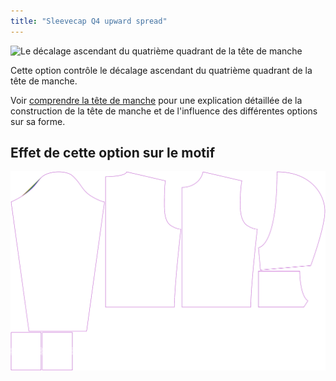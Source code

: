 ```yaml
---
title: "Sleevecap Q4 upward spread"
---
```


![Le décalage ascendant du quatrième quadrant de la tête de manche](./sleevecapq4spread1.svg)

Cette option contrôle le décalage ascendant du quatrième quadrant de la tête de manche.

<Tip>

Voir [comprendre la tête de manche](/docs/patterns/brian/options#understanding-the-sleevecap) pour une explication détaillée de la construction de la tête de manche et de l'influence des différentes options sur sa forme.

</Tip>

## Effet de cette option sur le motif

![Cette image montre l'effet de cette option en superposant plusieurs variantes qui ont une valeur différente pour cette option](huey_sleevecapq4spread1_sample.svg "Effect of this option on the pattern")
